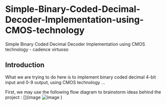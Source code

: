 # Simple-Binary-Coded-Decimal-Decoder-Implementation-using-CMOS-technology
Simple Binary Coded Decimal  Decoder Implementation using  CMOS technology - cadence virtuoso 


## Introduction
What we are trying to do here is to implement binary coded decimal 4-bit input and 0-9 output, using CMOS 
technology …

First, we may use the following flow diagram to brainstorm ideas behind the project :
[](image ![image](https://user-images.githubusercontent.com/66570093/171916259-1af0536b-5c32-456a-972d-e4f7da4799fa.png)
)








